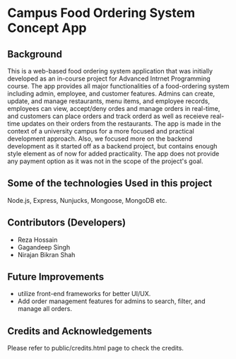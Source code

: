 # Campus Food Ordering System Concept App

## Background
This is a web-based food ordering system application that was initially developed as an in-course project for Advanced Intrnet Programming course. The app provides all major functionalities of a food-ordering system including admin, employee, and customer features. Admins can create, update, and manage restaurants, menu items, and employee records, employees can view, accept/deny ordes and manage orders in real-time, and customers can place orders and track orderd as well as receieve real-time updates on their orders from the restaurants. The app is made in the context of a university campus for a more focused and practical development approach. Also, we focused more on the backend development as it started off as a backend project, but contains enough style element as of now for added practicality. The app does not provide any payment option as it was not in the scope of the project's goal. 

## Some of the technologies Used in this project
Node.js, Express, Nunjucks, Mongoose, MongoDB etc. 

## Contributors (Developers)
- Reza Hossain
- Gagandeep Singh
- Nirajan Bikran Shah

## Future Improvements
- utilize front-end frameworks for better UI/UX.
- Add order management features for admins to search, filter, and manage all orders. 

## Credits and Acknowledgements
Please refer to public/credits.html page to check the credits. 
